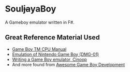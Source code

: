 # Soul~~ja~~yaBoy

A Gameboy emulator written in F#.

## Great Reference Material Used

* [Game Boy TM CPU Manual](http://marc.rawer.de/Gameboy/Docs/GBCPUman.pdf)
* [Emulation of Nintendo Game Boy (DMG-01)](https://raw.githubusercontent.com/Baekalfen/PyBoy/master/PyBoy.pdf)
* [Writing a Game Boy emulator, Cinoop](https://cturt.github.io/cinoop.html)
* And more found from [Awesome Game Boy Development](https://github.com/gbdev/awesome-gbdev)
